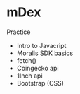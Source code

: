 # mDex

Practice

- Intro to Javacript
- Moralis SDK basics
- fetch()
- Coingecko api
- 1Inch api
- Bootstrap (CSS)

